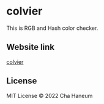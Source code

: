 # colvier
This is RGB and Hash color checker.

## Website link
[colvier](https://colvier.vercel.app)

## License
MIT License &copy; 2022 Cha Haneum